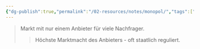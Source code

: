 ```yaml
---
{"dg-publish":true,"permalink":"/02-resources/notes/monopol/","tags":["markt/struktur","wirtschaft/bwl"],"noteIcon":"","updated":"2025-09-27T01:32:43.000+02:00"}
---
```


>Markt mit nur einem Anbieter für viele Nachfrager.
>>Höchste Marktmacht des Anbieters - oft staatlich reguliert.